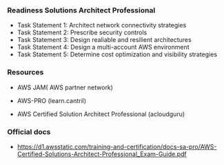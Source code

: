 ### Readiness Solutions Architect Professional

- Task Statement 1: Architect network connectivity strategies
- Task Statement 2: Prescribe security controls
- Task Statement 3: Design realiable and resilient architectures
- Task Statement 4: Design a multi-account AWS environment
- Task Statement 5: Determine cost optimization and visibility strategies


### Resources

- AWS JAM( AWS partner network)

- AWS-PRO (learn.cantril)

- AWS Certified Solution Architect Professional (acloudguru)


### Official docs

- https://d1.awsstatic.com/training-and-certification/docs-sa-pro/AWS-Certified-Solutions-Architect-Professional_Exam-Guide.pdf

